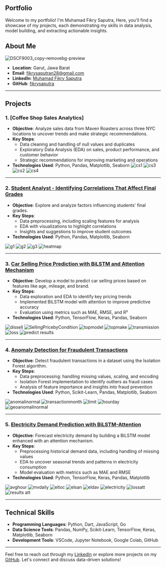 ## Portfolio

Welcome to my portfolio! I'm Muhamad Fikry Saputra, Here, you'll find a showcase of my projects, each demonstrating my skills in data analysis, model building, and extracting actionable insights.

## About Me
![DSCF9003_copy-removebg-preview](https://github.com/user-attachments/assets/3d58c49e-5732-4c64-9d9d-ba74acbb4b9c)

- **Location**: Garut, Jawa Barat
- **Email**: [fikrysaputran28@gmail.com](mailto:fikrysaputran28@gmail.com)
- **LinkedIn**: [Muhamad Fikry Saputra](https://www.linkedin.com/in/muhamad-fikry-saputra-004953200/)
- **GitHub**: [fikrysaputra](https://github.com/fikrysaputra)
---

## Projects

### 1. [Coffee Shop Sales Analytics]

- **Objective**: Analyze sales data from Maven Roasters across three NYC locations to uncover trends and make strategic recommendations.
- **Key Steps**:
  - Data cleaning and handling of null values and duplicates
  - Exploratory Data Analysis (EDA) on sales, product performance, and customer behavior
  - Strategic recommendations for improving marketing and operations
- **Technologies Used**: Python, Pandas, Matplotlib, Seaborn
![cs1](https://github.com/user-attachments/assets/6ad99adf-49ed-492f-8735-eca40f9867d9)
![cs3](https://github.com/user-attachments/assets/b0709203-cb88-4ffb-a758-e88e85d0b0ad)
![cs2](https://github.com/user-attachments/assets/280424e4-5a40-4d58-b593-b78bd402abd4)
![cs4](https://github.com/user-attachments/assets/51b6dc76-5a0e-4a4a-89db-9db602845429)

---

### 2. [Student Analyst - Identifying Correlations That Affect Final Grades](https://github.com/fikrysaputra/Student-Analyst-Identifies-Correlations-That-Affect-the-Final-Grade)

- **Objective**: Explore and analyze factors influencing students' final grades.
- **Key Steps**:
  - Data preprocessing, including scaling features for analysis
  - EDA with visualizations to highlight correlations
  - Insights and suggestions to improve student outcomes
- **Technologies Used**: Python, Pandas, Matplotlib, Seaborn

![g1](https://github.com/user-attachments/assets/96e2c30c-1cf3-45e9-8e5b-c742b5b5ee14)
![g2](https://github.com/user-attachments/assets/af773009-c9c9-4f39-ad7b-5185bb88f84b)
![g3](https://github.com/user-attachments/assets/35f49821-5a6b-498a-9eb9-e4ddd2025137)
![heatmap](https://github.com/user-attachments/assets/299665f1-23f9-4a84-a6cc-8c3c93921dd7)

---

### 3. [Car Selling Price Prediction with BiLSTM and Attention Mechanism](https://github.com/fikrysaputra/Car_selling_price_prediction_BiLSTM-attention)

- **Objective**: Develop a model to predict car selling prices based on features like age, mileage, and brand.
- **Key Steps**:
  - Data exploration and EDA to identify key pricing trends
  - Implemented BiLSTM model with attention to improve predictive accuracy
  - Evaluation using metrics such as MAE, RMSE, and R²
- **Technologies Used**: Python, TensorFlow, Keras, Pandas, Seaborn

![dissell](https://github.com/user-attachments/assets/507b44bf-f50c-430b-a7c9-67744687618c)
![SellingPricebyCondition](https://github.com/user-attachments/assets/99b1cef8-348e-48b5-a9ea-fc9d57a9db06)
![topmodel](https://github.com/user-attachments/assets/3502078f-0b04-42f4-bf62-7632bcda24e1)
![topmake](https://github.com/user-attachments/assets/408edbb5-6881-491d-98cc-7aa819bdb69e)
![transmission](https://github.com/user-attachments/assets/76016045-531d-447d-9cc3-db9d7adcc4af)
![loss](https://github.com/user-attachments/assets/3ebac2ae-ca6b-4426-90ce-b1a985b6a7fc)
![predict results](https://github.com/user-attachments/assets/1529b79e-cca4-4b26-8449-ec915a79224b)

---

### 4. [Anomaly Detection for Fraudulent Transactions](https://github.com/fikrysaputra/Fraud-Detection---Isolation-Forest)

- **Objective**: Detect fraudulent transactions in a dataset using the Isolation Forest algorithm.
- **Key Steps**:
  - Data preprocessing: handling missing values, scaling, and encoding
  - Isolation Forest implementation to identify outliers as fraud cases
  - Analysis of feature importance and insights into fraud prevention
- **Technologies Used**: Python, Scikit-Learn, Pandas, Matplotlib, Seaborn

![anomalinormal](https://github.com/user-attachments/assets/29ae12d0-27e7-47b8-8387-be2d8fa50e24)
![transactionmonth](https://github.com/user-attachments/assets/36fba368-b9ec-4bc6-adf2-2a89d8052461)
![limit](https://github.com/user-attachments/assets/54515d80-3f1b-4539-b066-7dd2bc5ae21a)
![hourday](https://github.com/user-attachments/assets/48601b5e-febc-4d9e-a031-1fea8f79b9e8)
![geoanomalinormal](https://github.com/user-attachments/assets/0acf4741-7d19-43b4-af4d-3f3fa03046c9)

---

### 5. [Electricity Demand Prediction with BiLSTM-Attention](https://github.com/fikrysaputra/Electricity-Demand-Prediction-with-BiLSTM-attention)

- **Objective**: Forecast electricity demand by building a BiLSTM model enhanced with an attention mechanism.
- **Key Steps**:
  - Preprocessing historical demand data, including handling of missing values
  - EDA to uncover seasonal trends and patterns in electricity consumption
  - Model evaluation with metrics such as MAE and RMSE
- **Technologies Used**: Python, TensorFlow, Keras, Pandas, Matplotlib

![avghour](https://github.com/user-attachments/assets/e8a16daf-ffb5-4fbc-a142-c48c761b2918)
![mvdaily](https://github.com/user-attachments/assets/e3be472d-fa5d-429d-b7c9-5fcb24302b13)
![eltoc](https://github.com/user-attachments/assets/e25ba631-54e9-4e2f-898c-825d7cba765e)
![elsan](https://github.com/user-attachments/assets/f2fc6e44-3607-4b51-a41b-2eb886ce6175)
![eldav](https://github.com/user-attachments/assets/e0566de1-9ef6-46f7-b3d0-bd62c0ef5d16)
![electricity](https://github.com/user-attachments/assets/a0e12718-41d8-4a4c-91b5-ff67e1cd496a)
![lossatt](https://github.com/user-attachments/assets/669418c9-0a75-4114-b323-fa8b7d2582db)
![results att](https://github.com/user-attachments/assets/4d977a02-e334-46d0-b23f-dc8433284ddf)


---

## Technical Skills
- **Programming Languages**: Python, Dart, JavaScript, Go
- **Data Science Tools**: Pandas, NumPy, Scikit-Learn, TensorFlow, Keras, Matplotlib, Seaborn
- **Development Tools**: VSCode, Jupyter Notebook, Google Colab, GitHub

---

Feel free to reach out through my [LinkedIn](https://www.linkedin.com/in/muhamad-fikry-saputra-004953200/) or explore more projects on my [GitHub](https://github.com/fikrysaputra). Let's connect and discuss data-driven solutions!
